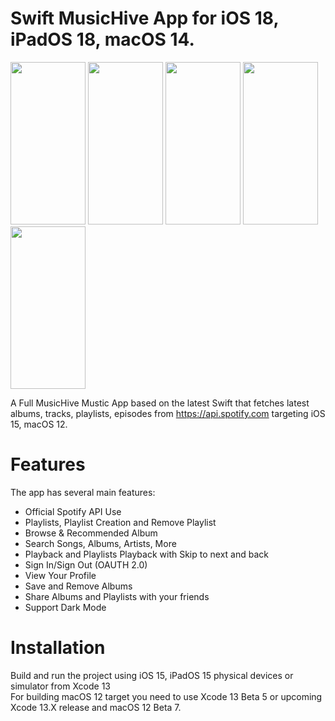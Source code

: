 # Swift MusicHive App for iOS 18, iPadOS 18, macOS 14.

<div class="row">
<img src="https://user-images.githubusercontent.com/3157579/160372478-113ee5c7-b95d-4845-b334-fb93ecb46038.png" width="120" height="260">
<img src="https://user-images.githubusercontent.com/3157579/160372498-4921ffb9-7682-4f1f-b5e8-0107af021318.png" width="120" height="260">
<img src="https://user-images.githubusercontent.com/3157579/160372527-06ab7e92-7fd1-4853-bae7-119f83303ace.png" width="120" height="260">
<img src="https://user-images.githubusercontent.com/3157579/160372544-90ee4780-c49c-435f-9cbf-e67dd2099508.png" width="120" height="260">
<img src="https://user-images.githubusercontent.com/3157579/160372570-d882f245-5e67-40a0-aa62-ee9b3667b0fd.png" width="120" height="260">
</div>

A Full MusicHive Mustic App based on the latest Swift that fetches latest albums, tracks, playlists, episodes from https://api.spotify.com targeting iOS 15, macOS 12.

# Features
The app has several main features:
<ul>
  <li>Official Spotify API Use</li>
<li>Playlists, Playlist Creation and Remove Playlist</li>
<li>Browse & Recommended Album</li>
<li>Search Songs, Albums, Artists, More</li>
<li>Playback and Playlists Playback with Skip to next and back</li>
<li>Sign In/Sign Out (OAUTH 2.0)</li>
<li>View Your Profile</li>
<li>Save and Remove Albums</li>
  <li>Share Albums and Playlists with your friends</li>
  <li>Support Dark Mode</li>
  </ul>



# Installation
Build and run the project using iOS 15, iPadOS 15 physical devices or simulator from Xcode 13  </br>
For building macOS 12 target you need to use Xcode 13 Beta 5 or upcoming Xcode 13.X release and macOS 12 Beta 7. </br>
